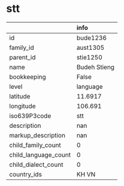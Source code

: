 # stt
|                      | info         |
|:---------------------|:-------------|
| id                   | bude1236     |
| family_id            | aust1305     |
| parent_id            | stie1250     |
| name                 | Budeh Stieng |
| bookkeeping          | False        |
| level                | language     |
| latitude             | 11.6917      |
| longitude            | 106.691      |
| iso639P3code         | stt          |
| description          | nan          |
| markup_description   | nan          |
| child_family_count   | 0            |
| child_language_count | 0            |
| child_dialect_count  | 0            |
| country_ids          | KH VN        |